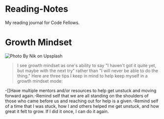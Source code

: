 # **Reading-Notes**
My reading journal for Code Fellows.

# **Growth Mindset**
![Photo By Nik on Upsplash](https://user-images.githubusercontent.com/144070825/267103992-bd6158e3-d696-47c6-a74a-660d16907209.jpg)
>I see growth mindset as one's ability to say "I haven't got it quite yet, but maybe with the next try" rather than "I will never be able to do the thing." Here are three tips I keep in mind to help keep myself in a growth mindset mode:
>
-[]Have multiple mentors and/or resources to help get unstuck and moving forward again.-Remind self that we are all standing on the shoulders of those who came before us and reaching out for help is a given.-Remind self of a time that I was stuck, how I and others helped me get unstuck, and how great it felt to grow. If I did it once, I can do it again. 
